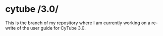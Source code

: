 # cytube /3.0/

This is the branch of my repository where I am currently working on a re-write of the user guide for CyTube 3.0.
